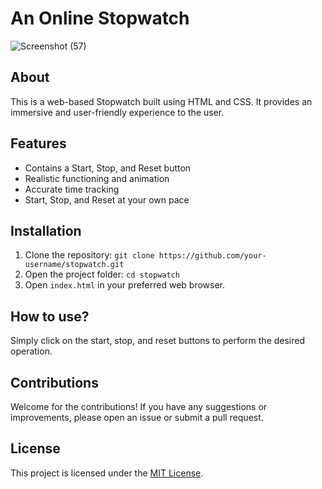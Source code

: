 # An Online Stopwatch 

![Screenshot (57)](https://github.com/19kirti/stopwatch/assets/145956071/1b288bb5-b282-495d-99ed-ba1ad4ee03f3)


## About 

This is a web-based Stopwatch built using HTML and CSS. It provides an immersive and user-friendly experience to the user.

## Features  

- Contains a Start, Stop, and Reset button
- Realistic functioning and animation
- Accurate time tracking
- Start, Stop, and Reset at your own pace

## Installation 

1. Clone the repository: `git clone https://github.com/your-username/stopwatch.git`
2. Open the project folder: `cd stopwatch`
3. Open `index.html` in your preferred web browser.

## How to use?

Simply click on the start, stop, and reset buttons to perform the desired operation.

## Contributions

Welcome for the contributions! If you have any suggestions or improvements, please open an issue or submit a pull request.

## License

This project is licensed under the [MIT License](LICENSE).
